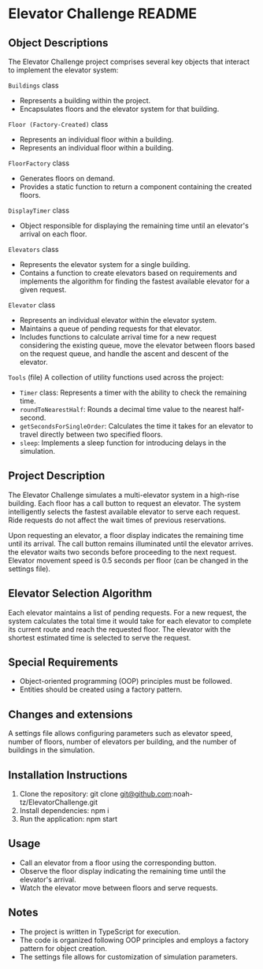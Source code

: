 # Elevator Challenge README

## Object Descriptions
The Elevator Challenge project comprises several key objects that interact to implement the elevator system:

`Buildings` class
- Represents a building within the project.
- Encapsulates floors and the elevator system for that building.

`Floor (Factory-Created)` class
- Represents an individual floor within a building.
- Represents an individual floor within a building.

`FloorFactory` class
- Generates floors on demand.
- Provides a static function to return a component containing the created floors.

`DisplayTimer` class
- Object responsible for displaying the remaining time until an elevator's arrival on each floor.

`Elevators` class
- Represents the elevator system for a single building.
- Contains a function to create elevators based on requirements and implements the algorithm for finding the fastest available elevator for a given request.

`Elevator` class
- Represents an individual elevator within the elevator system.
- Maintains a queue of pending requests for that elevator.
- Includes functions to calculate arrival time for a new request considering the existing queue, move the elevator between floors based on the request queue, and handle the ascent and descent of the elevator.

`Tools` (file)
A collection of utility functions used across the project:
- `Timer` class: Represents a timer with the ability to check the remaining time.
- `roundToNearestHalf`: Rounds a decimal time value to the nearest half-second.
- `getSecondsForSingleOrder`: Calculates the time it takes for an elevator to travel directly between two specified floors.
- `sleep`: Implements a sleep function for introducing delays in the simulation.





## Project Description

The Elevator Challenge simulates a multi-elevator system in a high-rise building. Each floor has a call button to request an elevator. The system intelligently selects the fastest available elevator to serve each request. Ride requests do not affect the wait times of previous reservations.

Upon requesting an elevator, a floor display indicates the remaining time until its arrival. The call button remains illuminated until the elevator arrives. the elevator waits two seconds before proceeding to the next request. Elevator movement speed is 0.5 seconds per floor (can be changed in the settings file).


## Elevator Selection Algorithm

Each elevator maintains a list of pending requests. For a new request, the system calculates the total time it would take for each elevator to complete its current route and reach the requested floor. The elevator with the shortest estimated time is selected to serve the request.

## Special Requirements

- Object-oriented programming (OOP) principles must be followed.
- Entities should be created using a factory pattern.

## Changes and extensions

A settings file allows configuring parameters such as elevator speed, number of floors, number of elevators per building, and the number of buildings in the simulation.

## Installation Instructions

1. Clone the repository: git clone git@github.com:noah-tz/ElevatorChallenge.git 
2. Install dependencies: npm i
3. Run the application: npm start

## Usage

- Call an elevator from a floor using the corresponding button.
- Observe the floor display indicating the remaining time until the elevator's arrival.
- Watch the elevator move between floors and serve requests.

## Notes

- The project is written in TypeScript for execution.
- The code is organized following OOP principles and employs a factory pattern for object creation.
- The settings file allows for customization of simulation parameters.
